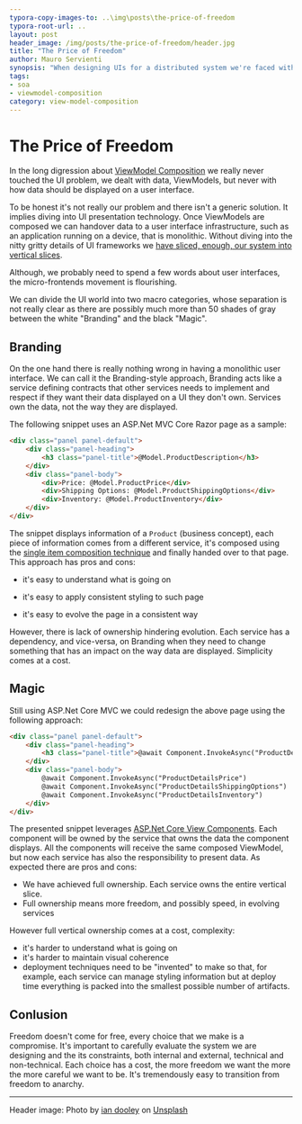 ```yaml
---
typora-copy-images-to: ..\img\posts\the-price-of-freedom
typora-root-url: ..
layout: post
header_image: /img/posts/the-price-of-freedom/header.jpg
title: "The Price of Freedom"
author: Mauro Servienti
synopsis: "When designing UIs for a distributed system we're faced with many choices. It's hard to districate ourselves into the options jungle. We might be tempted to select what at a first look seems to be most flexible solution, as flexibility pretend to imply freedom. It's tremendously easy to transition from freedom to anarchy."
tags:
- soa
- viewmodel-composition
category: view-model-composition
---
```


# The Price of Freedom

In the long digression about [ViewModel Composition](/categories/view-model-composition) we really never touched the UI problem, we dealt with data, ViewModels, but never with how data should be displayed on a user interface.

To be honest it's not really our problem and there isn't a generic solution. It implies diving into UI presentation technology. Once ViewModels are composed we can handover data to a user interface infrastructure, such as an application running on a device, that is monolithic. Without diving into the nitty gritty details of UI frameworks we [have sliced, enough, our system into vertical slices](/view-model-composition/2019/04/09/slice-it.html).

Although, we probably need to spend a few words about user interfaces, the micro-frontends movement is flourishing.

We can divide the UI world into two macro categories, whose separation is not really clear as there are possibly much more than 50 shades of gray between the white "Branding" and the black "Magic".

## Branding

On the one hand there is really nothing wrong in having a monolithic user interface. We can call it the Branding-style approach, Branding acts like a service defining contracts that other services needs to implement and respect if they want their data displayed on a UI they don't own. Services own the data, not the way they are displayed.

The following snippet uses an ASP.Net MVC Core Razor page as a sample:

```html
<div class="panel panel-default">
    <div class="panel-heading">
        <h3 class="panel-title">@Model.ProductDescription</h3>
    </div>
    <div class="panel-body">
        <div>Price: @Model.ProductPrice</div>
        <div>Shipping Options: @Model.ProductShippingOptions</div>
        <div>Inventory: @Model.ProductInventory</div>
    </div>
</div>
```

The snippet displays information of a `Product` (business concept), each piece of information comes from a different service, it's composed using the [single item composition technique](/view-model-composition/2019/02/20/viewmodel-composition-maze.html) and finally handed over to that page. This approach has pros and cons:

- it's easy to understand what is going on

- it's easy to apply consistent styling to such page

- it's easy to evolve the page in a consistent way

However, there is lack of ownership hindering evolution. Each service has a dependency, and vice-versa, on Branding when they need to change something that has an impact on the way data are displayed. Simplicity comes at a cost.

## Magic

Still using ASP.Net Core MVC we could redesign the above page using the following approach:

```html
<div class="panel panel-default">
    <div class="panel-heading">
        <h3 class="panel-title">@await Component.InvokeAsync("ProductDetails")</h3>
    </div>
    <div class="panel-body">
        @await Component.InvokeAsync("ProductDetailsPrice")
        @await Component.InvokeAsync("ProductDetailsShippingOptions")
        @await Component.InvokeAsync("ProductDetailsInventory")
    </div>
</div>
```

The presented snippet leverages [ASP.Net Core View Components](https://docs.microsoft.com/en-us/aspnet/core/mvc/views/view-components). Each component will be owned by the service that owns the data the component displays. All the components will receive the same composed ViewModel, but now each service has also the responsibility to present data. As expected there are pros and cons:

* We have achieved full ownership. Each service owns the entire vertical slice.
* Full ownership means more freedom, and possibly speed, in evolving services

However full vertical ownership comes at a cost, complexity:

- it's harder to understand what is going on
- it's harder to maintain visual coherence
- deployment techniques need to be "invented" to make so that, for example, each service can manage styling information but at deploy time everything is packed into the smallest possible number of artifacts.

## Conlusion

Freedom doesn't come for free, every choice that we make is a compromise. It's important to carefully evaluate the system we are designing and the its constraints, both internal and external, technical and non-technical. Each choice has a cost, the more freedom we want the more the more careful we want to be. It's tremendously easy to transition from freedom to anarchy.

---

Header image: Photo by [ian dooley](https://unsplash.com/@sadswim?utm_source=unsplash&utm_medium=referral&utm_content=creditCopyText) on [Unsplash](https://unsplash.com/search/photos/freedom?utm_source=unsplash&utm_medium=referral&utm_content=creditCopyText)
